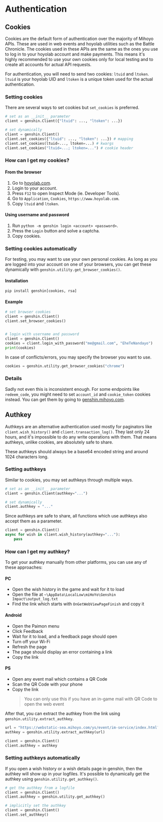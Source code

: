 # Authentication

## Cookies

Cookies are the default form of authentication over the majority of Mihoyo APIs. These are used in web events and hoyolab utilities such as the Battle Chronicle.
The cookies used in these APIs are the same as the ones you use to log in to your hoyolab account and make payments.
This means it's highly recommended to use your own cookies only for local testing and to create alt accounts for actual API requests.

For authentication, you will need to send two cookies: `ltuid` and `ltoken`. `ltuid` is your hoyolab UID and `ltoken` is a unique token used for the actual authentication.

### Setting cookies

There are several ways to set cookies but `set_cookies` is preferred.

```py
# set as an __init__ parameter
client = genshin.Client({"ltuid": ..., "ltoken": ...})

# set dynamically
client = genshin.Client()
client.set_cookies({"ltuid": ..., "ltoken": ...}) # mapping
client.set_cookies(ltuid=..., ltoken=...) # kwargs
client.set_cookies("ltuid=...; ltoken=...") # cookie header
```

### How can I get my cookies?

#### From the browser

1. Go to [hoyolab.com](https://www.hoyolab.com/genshin/).
2. Login to your account.
3. Press `F12` to open Inspect Mode (ie. Developer Tools).
4. Go to `Application`, `Cookies`, `https://www.hoyolab.com`.
5. Copy `ltuid` and `ltoken`.

#### Using username and password

1. Run `python -m genshin login <account> <password>`.
2. Press the `Login` button and solve a captcha.
3. Copy cookies.

### Setting cookies automatically

For testing, you may want to use your own personal cookies.
As long as you are logged into your account on one of your browsers, you can get these dynamically with `genshin.utility.get_browser_cookies()`.

#### Installation

```console
pip install genshin[cookies, rsa]
```

#### Example

```py
# set browser cookies
client = genshin.Client()
client.set_browser_cookies()


# login with username and password
client = genshin.Client()
cookies = client.login_with_password("me@gmail.com", "EheTeNandayo")
print(cookies)
```

In case of conflicts/errors, you may specify the browser you want to use.

```py
cookies = genshin.utility.get_browser_cookies("chrome")
```

### Details

Sadly not even this is inconsistent enough. For some endpoints like `redeem_code`, you might need to set `account_id` and `cookie_token` cookies instead. You can get them by going to [genshin.mihoyo.com](https://genshin.mihoyo.com/en/gift).

## Authkey

Authkeys are an alternative authentication used mostly for paginators like `client.wish_history()` and `client.transaction_log()`. They last only 24 hours, and it's impossible to do any write operations with them. That means authkeys, unlike cookies, are absolutely safe to share.

These authkeys should always be a base64 encoded string and around 1024 characters long.

### Setting authkeys

Similar to cookies, you may set authkeys through multiple ways.

```py
# set as an __init__ parameter
client = genshin.Client(authkey="...")

# set dynamically
client.authkey = "..."
```

Since authkeys are safe to share, all functions which use authkeys also accept them as a parameter.

```py
client = genshin.Client()
async for wish in client.wish_history(authkey="..."):
    pass
```

### How can I get my authkey?

To get your authkey manually from other platforms, you can use any of these approaches:

#### PC

- Open the wish history in the game and wait for it to load
- Open the file at `~\AppData\LocalLow\miHoYo\Genshin Impact\output_log.txt`
- Find the link which starts with `OnGetWebViewPageFinish` and copy it

#### Android

- Open the Paimon menu
- Click Feedback
- Wait for it to load, and a feedback page should open
- Turn off your Wi-Fi
- Refresh the page
- The page should display an error containing a link
- Copy the link

#### PS

- Open any event mail which contains a QR Code
- Scan the QR Code with your phone
- Copy the link
  > You can only use this if you have an in-game mail with QR Code to open the web event

After that, you can extract the authkey from the link using `genshin.utility.extract_authkey`.

```py
url = "https://webstatic-sea.mihoyo.com/ys/event/im-service/index.html?..."
authkey = genshin.utility.extract_authkey(url)

client = genshin.Client()
client.authkey = authkey
```

### Setting authkeys automatically

If you open a wish history or a wish details page in genshin, then the authkey will show up in your logfiles. It's possible to dynamically get the authkey using `genshin.utility.get_authkey()`.

```py
# get the authkey from a logfile
client = genshin.Client()
client.authkey = genshin.utility.get_authkey()

# implicitly set the authkey
client = genshin.Client()
client.set_authkey()
```
